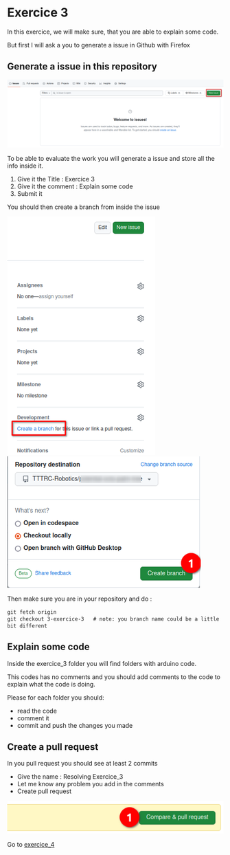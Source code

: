 # Exercice 3

In this exercice, we will make sure, that you are able to explain some code.

But first I will ask a you to generate a issue in Github with Firefox

## Generate a issue in this repository

![Generate Issue](../exercice_1/img/1-create-issue.png)

To be able to evaluate the work you will generate a issue and store all the info inside it.

1. Give it the Title : Exercice 3
1. Give it the comment : Explain some code
1. Submit it

You should then create a branch from inside the issue

![Create a Branch](../exercice_2/img/4-create-branch.png)
![Create a Branch](../exercice_2/img/5-create-branch.png)

Then make sure you are in your repository and do :
```
git fetch origin
git checkout 3-exercice-3   # note: you branch name could be a little bit different
```

## Explain some code

Inside the exercice_3 folder you will find folders with arduino code.

This codes has no comments and you should add comments to the code to explain what the code is doing.

Please for each folder you should:
- read the code
- comment it
- commit and push the changes you made

## Create a pull request

In you pull request you should see at least 2 commits

- Give the name : Resolving Exercice_3
- Let me know any problem you add in the comments
- Create pull request 

![Create Pull Request](../exercice_2/img/6-create-pr.png)

Go to [exercice_4](../exercice_4)